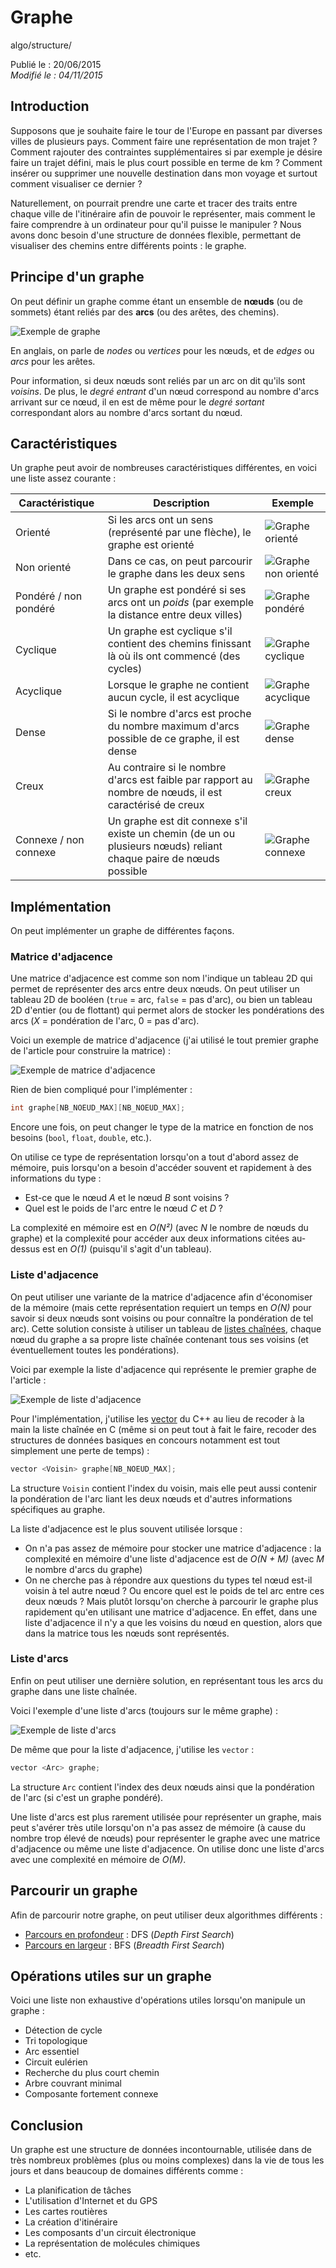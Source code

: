 Graphe
======
algo/structure/

Publié le : 20/06/2015  
*Modifié le : 04/11/2015*

## Introduction

Supposons que je souhaite faire le tour de l'Europe en passant par diverses villes de plusieurs pays. Comment faire une représentation de mon trajet ? Comment rajouter des contraintes supplémentaires si par exemple je désire faire un trajet défini, mais le plus court possible en terme de km ? Comment insérer ou supprimer une nouvelle destination dans mon voyage et surtout comment visualiser ce dernier ?

Naturellement, on pourrait prendre une carte et tracer des traits entre chaque ville de l'itinéraire afin de pouvoir le représenter, mais comment le faire comprendre à un ordinateur pour qu'il puisse le manipuler ? Nous avons donc besoin d'une structure de données flexible, permettant de visualiser des chemins entre différents points : le graphe.

## Principe d'un graphe

On peut définir un graphe comme étant un ensemble de **nœuds** (ou de sommets) étant reliés par des **arcs** (ou des arêtes, des chemins).

![Exemple de graphe](/static/img/algo/structure/graphe/graphe_exemple.png)

En anglais, on parle de *nodes* ou *vertices* pour les nœuds, et de *edges* ou *arcs* pour les arêtes.

Pour information, si deux nœuds sont reliés par un arc on dit qu'ils sont *voisins*. De plus, le *degré entrant* d'un nœud correspond au nombre d'arcs arrivant sur ce nœud, il en est de même pour le *degré sortant* correspondant alors au nombre d'arcs sortant du nœud.

## Caractéristiques

Un graphe peut avoir de nombreuses caractéristiques différentes, en voici une liste assez courante :

| Caractéristique       | Description                                                                                                       | Exemple                                                                         |
| ---------------       | -----------                                                                                                       | -------                                                                         |
| Orienté               | Si les arcs ont un sens (représenté par une flèche), le graphe est orienté                                        | ![Graphe orienté](/static/img/algo/structure/graphe/graphe_oriente.png)         |
| Non orienté           | Dans ce cas, on peut parcourir le graphe dans les deux sens                                                       | ![Graphe non orienté](/static/img/algo/structure/graphe/graphe_non_oriente.png) |
| Pondéré / non pondéré | Un graphe est pondéré si ses arcs ont un *poids* (par exemple la distance entre deux villes)                      | ![Graphe pondéré](/static/img/algo/structure/graphe/graphe_pondere.png)         |
| Cyclique              | Un graphe est cyclique s'il contient des chemins finissant là où ils ont commencé (des cycles)                    | ![Graphe cyclique](/static/img/algo/structure/graphe/graphe_cyclique.png)       |
| Acyclique             | Lorsque le graphe ne contient aucun cycle, il est acyclique                                                       | ![Graphe acyclique](/static/img/algo/structure/graphe/graphe_acyclique.png)     |
| Dense                 | Si le nombre d'arcs est proche du nombre maximum d'arcs possible de ce graphe, il est dense                       | ![Graphe dense](/static/img/algo/structure/graphe/graphe_dense.png)             |
| Creux                 | Au contraire si le nombre d'arcs est faible par rapport au nombre de nœuds, il est caractérisé de creux           | ![Graphe creux](/static/img/algo/structure/graphe/graphe_creux.png)             |
| Connexe / non connexe | Un graphe est dit connexe s'il existe un chemin (de un ou plusieurs nœuds) reliant chaque paire de nœuds possible | ![Graphe connexe](/static/img/algo/structure/graphe/graphe_connexe.png)         |

## Implémentation

On peut implémenter un graphe de différentes façons.

### Matrice d'adjacence

Une matrice d'adjacence est comme son nom l'indique un tableau 2D qui permet de représenter des arcs entre deux nœuds. On peut utiliser un tableau 2D de booléen (`true` = arc, `false` = pas d'arc), ou bien un tableau 2D d'entier (ou de flottant) qui permet alors de stocker les pondérations des arcs (*X* = pondération de l'arc, 0 = pas d'arc).

Voici un exemple de matrice d'adjacence (j'ai utilisé le tout premier graphe de l'article pour construire la matrice) :

![Exemple de matrice d'adjacence](/static/img/algo/structure/graphe/exemple_matrice_adjacence.png)

Rien de bien compliqué pour l'implémenter :

```c
int graphe[NB_NOEUD_MAX][NB_NOEUD_MAX];
```

Encore une fois, on peut changer le type de la matrice en fonction de nos besoins (`bool`, `float`, `double`, etc.).

On utilise ce type de représentation lorsqu'on a tout d'abord assez de mémoire, puis lorsqu'on a besoin d'accéder souvent et rapidement à des informations du type :

- Est-ce que le nœud *A* et le nœud *B* sont voisins ?
- Quel est le poids de l'arc entre le nœud *C* et *D* ?

La complexité en mémoire est en *O(N²)* (avec *N* le nombre de nœuds du graphe) et la complexité pour accéder aux deux informations citées au-dessus est en *O(1)* (puisqu'il s'agit d'un tableau).

### Liste d'adjacence

On peut utiliser une variante de la matrice d'adjacence afin d'économiser de la mémoire (mais cette représentation requiert un temps en *O(N)* pour savoir si deux nœuds sont voisins ou pour connaître la pondération de tel arc). Cette solution consiste à utiliser un tableau de [listes chaînées](/algo/structure/liste_chainee.html), chaque nœud du graphe a sa propre liste chaînée contenant tous ses voisins (et éventuellement toutes les pondérations).

Voici par exemple la liste d'adjacence qui représente le premier graphe de l'article :

![Exemple de liste d'adjacence](/static/img/algo/structure/graphe/exemple_liste_adjacence.png)

Pour l'implémentation, j'utilise les [vector](http://www.cplusplus.com/reference/vector/vector/) du C++ au lieu de recoder à la main la liste chaînée en C (même si on peut tout à fait le faire, recoder des structures de données basiques en concours notamment est tout simplement une perte de temps) :

```cpp
vector <Voisin> graphe[NB_NOEUD_MAX];
```

La structure `Voisin` contient l'index du voisin, mais elle peut aussi contenir la pondération de l'arc liant les deux nœuds et d'autres informations spécifiques au graphe.

La liste d'adjacence est le plus souvent utilisée lorsque :

- On n'a pas assez de mémoire pour stocker une matrice d'adjacence : la complexité en mémoire d'une liste d'adjacence est de  *O(N + M)* (avec *M* le nombre d'arcs du graphe)
- On ne cherche pas à répondre aux questions du types tel nœud est-il voisin à tel autre nœud ? Ou encore quel est le poids de tel arc entre ces deux nœuds ? Mais plutôt lorsqu'on cherche à parcourir le graphe plus rapidement qu'en utilisant une matrice d'adjacence. En effet, dans une liste d'adjacence il n'y a que les voisins du nœud en question, alors que dans la matrice tous les nœuds sont représentés.

### Liste d'arcs

Enfin on peut utiliser une dernière solution, en représentant tous les arcs du graphe dans une liste chaînée.

Voici l'exemple d'une liste d'arcs (toujours sur le même graphe) :

![Exemple de liste d'arcs](/static/img/algo/structure/graphe/exemple_liste_arcs.png)

De même que pour la liste d'adjacence, j'utilise les `vector` :

```cpp
vector <Arc> graphe;
```

La structure `Arc` contient l'index des deux nœuds ainsi que la pondération de l'arc (si c'est un graphe pondéré).

Une liste d'arcs est plus rarement utilisée pour représenter un graphe, mais peut s'avérer très utile lorsqu'on n'a pas assez de mémoire (à cause du nombre trop élevé de nœuds) pour représenter le graphe avec une matrice d'adjacence ou même une liste d'adjacence. On utilise donc une liste d'arcs avec une complexité en mémoire de *O(M)*.

## Parcourir un graphe

Afin de parcourir notre graphe, on peut utiliser deux algorithmes différents :

- [Parcours en profondeur]() : DFS (*Depth First Search*)
- [Parcours en largeur]() : BFS (*Breadth First Search*)

## Opérations utiles sur un graphe

Voici une liste non exhaustive d'opérations utiles lorsqu'on manipule un graphe : 

- Détection de cycle
- Tri topologique
- Arc essentiel
- Circuit eulérien
- Recherche du plus court chemin
- Arbre couvrant minimal
- Composante fortement connexe

## Conclusion

Un graphe est une structure de données incontournable, utilisée dans de très nombreux problèmes (plus ou moins complexes) dans la vie de tous les jours et dans beaucoup de domaines différents comme :

- La planification de tâches
- L'utilisation d'Internet et du GPS
- Les cartes routières
- La création d'itinéraire
- Les composants d'un circuit électronique
- La représentation de molécules chimiques
- etc.

